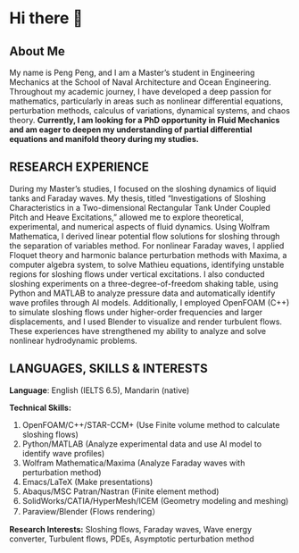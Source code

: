 # Hi there 👋

<!--
**TurbulenceChaos/TurbulenceChaos** is a ✨ _special_ ✨ repository because its `README.md` (this file) appears on your GitHub profile.

Here are some ideas to get you started:

- 🔭 I’m currently working on ...
- 🌱 I’m currently learning ...
- 👯 I’m looking to collaborate on ...
- 🤔 I’m looking for help with ...
- 💬 Ask me about ...
- 📫 How to reach me: ...
- 😄 Pronouns: ...
- ⚡ Fun fact: ...
-->

## About Me
My name is Peng Peng, and I am a Master’s student in Engineering Mechanics at the School of Naval Architecture and Ocean Engineering. Throughout my academic journey, I have developed a deep passion for mathematics, particularly in areas such as nonlinear differential equations, perturbation methods, calculus of variations, dynamical systems, and chaos theory. 
**Currently, I am looking for a PhD opportunity in Fluid Mechanics and am eager to deepen my understanding of partial differential equations and manifold theory during my studies.**

## RESEARCH EXPERIENCE
During my Master’s studies, I focused on the sloshing dynamics of liquid tanks and Faraday waves. My thesis, titled “Investigations of Sloshing Characteristics in a Two-dimensional Rectangular Tank Under Coupled Pitch and Heave Excitations,” allowed me to explore theoretical, experimental, and numerical aspects of fluid dynamics. Using Wolfram Mathematica, I derived linear potential flow solutions for sloshing through the separation of variables method. For nonlinear Faraday waves, I applied Floquet theory and harmonic balance perturbation methods with Maxima, a computer algebra system, to solve Mathieu equations, identifying unstable regions for sloshing flows under vertical excitations. I also conducted sloshing experiments on a three-degree-of-freedom shaking table, using Python and MATLAB to analyze pressure data and automatically identify wave profiles through AI models. Additionally, I employed OpenFOAM (C++) to simulate sloshing flows under higher-order frequencies and larger displacements, and I used Blender to visualize and render turbulent flows. These experiences have strengthened my ability to analyze and solve nonlinear hydrodynamic problems.

## LANGUAGES, SKILLS & INTERESTS
**Language**: English (IELTS 6.5), Mandarin (native)

**Technical Skills:**
1. OpenFOAM/C++/STAR-CCM+ (Use Finite volume method to calculate sloshing flows)
2. Python/MATLAB (Analyze experimental data and use AI model to identify wave profiles)
3. Wolfram Mathematica/Maxima (Analyze Faraday waves with perturbation method)
4. Emacs/LaTeX (Make presentations)
5. Abaqus/MSC Patran/Nastran (Finite element method)
8. SolidWorks/CATIA/HyperMesh/ICEM (Geometry modeling and meshing)
9. Paraview/Blender (Flows rendering）

**Research Interests:** Sloshing flows, Faraday waves, Wave energy converter, Turbulent flows, PDEs, Asymptotic perturbation method
